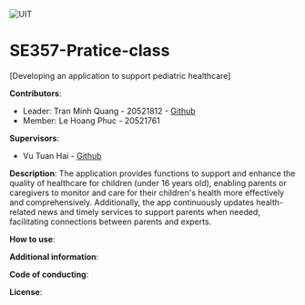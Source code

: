 ![UIT](https://img.shields.io/badge/from-UIT%20VNUHCM-blue?style=for-the-badge&link=https%3A%2F%2Fwww.uit.edu.vn%2F)
# SE357-Pratice-class

[Developing an application to support pediatric healthcare]

**Contributors**:

- Leader: Tran Minh Quang - 20521812 - [Github](https://github.com/quangnk97/)
- Member: Le Hoang Phuc - 20521761

**Supervisors**:

- Vu Tuan Hai - [Github](https://github.com/vutuanhai237/)

**Description**: The application provides functions to support and enhance the quality of healthcare for children (under 16 years old), enabling parents or caregivers to monitor and care for their children's health more effectively and comprehensively. Additionally, the app continuously updates health-related news and timely services to support parents when needed, facilitating connections between parents and experts.

**How to use**:

**Additional information**:

**Code of conducting**:

**License**:
